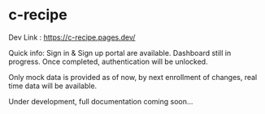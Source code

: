 # c-recipe

Dev Link : https://c-recipe.pages.dev/


Quick info:
Sign in & Sign up portal are available. Dashboard still in progress. Once completed, authentication will be unlocked.

Only mock data is provided as of now, by next enrollment of changes, real time data will be available.

Under development, full documentation coming soon...
